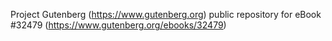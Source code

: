 Project Gutenberg (https://www.gutenberg.org) public repository for eBook #32479 (https://www.gutenberg.org/ebooks/32479)
